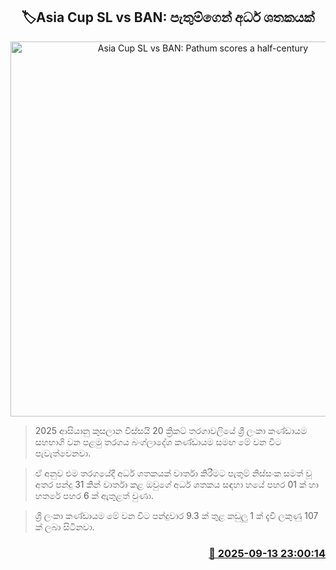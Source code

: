 <p align='center'><b><h2 align='center' title='Asia Cup SL vs BAN: Pathum scores a half-century'>🏷Asia Cup SL vs BAN: පැතුම්ගෙන් අර්ධ ශතකයක්</h2></b></p>
<p align='center'><img src='https://helakuru.sgp1.cdn.digitaloceanspaces.com/esana/images/lib/pathum-nissanka-50-new.jpg' width='600' alt='Asia Cup SL vs BAN: Pathum scores a half-century'></p>

> 2025 ආසියානු කුසලාන විස්සයි 20 ක්‍රිකට් තරගාවලියේ ශ්‍රී ලංකා කණ්ඩායම සහභාගි වන පළමු තරගය බංග්ලාදේශ කණ්ඩායම සමඟ මේ වන විට පැවැත්වෙනවා.

> ඒ අනුව එම තරගයේදී අර්ධ ශතකයක් වාර්තා කිරීමට පැතුම් නිස්සංක සමත් වූ අතර පන්දු 31 කින් වාර්තා කළ ඔවුගේ අර්ධ ශතකය සඳහා හයේ පහර 01 ක් හා හතරේ පහර 6 ක් ඇතුළත් වුණා.

> ශ්‍රී ලංකා කණ්ඩායම මේ වන විට පන්දුවාර 9.3 ක් තුළ කඩුලු 1 ක් දැවී ලකුණු 107 ක් ලබා සිටිනවා.



<h3 align='right'><a href='https://www.helakuru.lk/esana/p/113605/'>📅 2025-09-13 23:00:14</a></h3>
